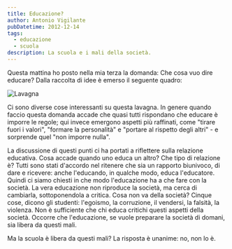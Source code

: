 ```yaml
---
title: Educazione?
author: Antonio Vigilante
pubDatetime: 2012-12-14
tags: 
  - educazione
  - scuola
description: La scuola e i mali della società.
---
```


Questa mattina ho posto nella mia terza la domanda: Che cosa vuo dire educare? Dalla raccolta di idee è emerso il seguente quadro:

![Lavagna](/images/2012-12-14-educazione.jpg)

Ci sono diverse cose interessanti su questa lavagna. In genere quando faccio questa domanda accade che quasi tutti rispondano che educare è imporre le regole; qui invece emergono aspetti più raffinati, come "tirare fuori i valori", "formare la personalità" e "portare al rispetto degli altri" - e sorprende quel "non imporre nulla".

La discussione di questi punti ci ha portati a riflettere sulla relazione educativa. Cosa accade quando uno educa un altro? Che tipo di relazione è? Tutti sono stati d'accordo nel ritenere che sia un rapporto biunivoco, di dare e ricevere: anche l'educando, in qualche modo, educa l'educatore. Quindi ci siamo chiesti in che modo l'educazione ha a che fare con la società. La vera educazione non riproduce la società, ma cerca di cambiarla, sottoponendola a critica. Cosa non va della società? Cinque cose, dicono gli studenti: l'egoismo, la corruzione, il vendersi, la falsità, la violenza. Non è sufficiente che chi educa critichi questi aspetti della società. Occorre che l'educazione, se vuole preparare la società di domani, sia libera da questi mali.

Ma la scuola è libera da questi mali? La risposta è unanime: no, non lo è.
